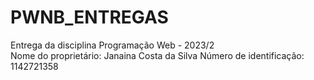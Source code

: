 <h1>PWNB_ENTREGAS</h1>
Entrega da disciplina Programação Web - 2023/2<br/>
Nome do proprietário: Janaina Costa da Silva
Número de identificação: 1142721358
